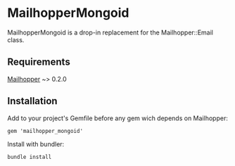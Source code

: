 # MailhopperMongoid

MailhopperMongoid is a drop-in replacement for the Mailhopper::Email class.

## Requirements

[Mailhopper](https://github.com/cerebris/mailhopper) ~> 0.2.0

## Installation

Add to your project's Gemfile before any gem wich depends on Mailhopper:

```
gem 'mailhopper_mongoid'
```

Install with bundler:

```
bundle install
```
